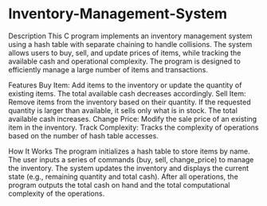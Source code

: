 # Inventory-Management-System

Description
This C program implements an inventory management system using a hash table with separate chaining to handle collisions. The system allows users to buy, sell, and update prices of items, while tracking the available cash and operational complexity. The program is designed to efficiently manage a large number of items and transactions.

Features
Buy Item: Add items to the inventory or update the quantity of existing items. The total available cash decreases accordingly.
Sell Item: Remove items from the inventory based on their quantity. If the requested quantity is larger than available, it sells only what is in stock. The total available cash increases.
Change Price: Modify the sale price of an existing item in the inventory.
Track Complexity: Tracks the complexity of operations based on the number of hash table accesses.

How It Works
The program initializes a hash table to store items by name.
The user inputs a series of commands (buy, sell, change_price) to manage the inventory.
The system updates the inventory and displays the current state (e.g., remaining quantity and total cash).
After all operations, the program outputs the total cash on hand and the total computational complexity of the operations.
